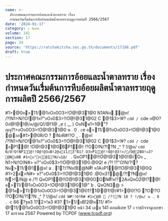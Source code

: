 ```yaml
---
name: >-
  ประกาศคณะกรรมการอ้อยและน้ำตาลทราย เรื่อง
  กำหนดวันเรื่มต้นการหีบอ้อยผลิตน้ำตาลทรายฤดูการผลิตปี 2566/2567
date: '2024-01-17'
category: ง พิเศษ
volume: 141
section: 17
page: 34
source: 'https://ratchakitcha.soc.go.th/documents/17188.pdf'
draft: true
---
```


# ประกาศคณะกรรมการอ้อยและน้ำตาลทราย เรื่อง กำหนดวันเรื่มต้นการหีบอ้อยผลิตน้ำตาลทรายฤดูการผลิตปี 2566/2567

#1>@0ค>11/@1อOอ0O3>!Oํ@!@31@0 N1ANอ ํ@ห! /?!N1>N/!O!@1ห?"อOอ0$3>!!Oํ@!@31@02 C @1$3>!#? `cdd / `cde อ@0?0อํ@!@!@/ค/@/Q!/@!1@ _e ( __ ) OหNพ1>1@"?ญญ?!>อOอ0O3>!Oํ@!@31@0 พ . 0 . `c`e ค>11/@1อOอ0O3>!Oํ@!@31@0 @ออ#1>@0R/O ? !NอR#!?O _ . ํ@ห! /?!N1>N/!O!@1ห?"อOอ0$3>!!Oํ@!@31@02 C @1$3>!#? `cdd / `cde อP1@! !Oํ@!@31@0BP1@! !?OO!N/?!?N _^ ? !/@ค/ `cdd N/O!O!NP1@!!Oํ@!@3อB!2@ห11/3"B1? O3>P1@!!Oํ@!@3!>//O@2BO!ห3? @Nห0B #1>อ">@1?N/ค1@/ ` . QหOP1@!!Oํ@!@31@0!@/Oอ _ N1>N/!O!N#> ห?"อOอ0$3>!!Oํ@!@31@0.@0Q! e /?! !?"O!N/?!?Nค>11/@1ํ@ห! a . 1?/?Nห!Bํ@N#็! ห1AอP1@!!Oํ@!@31@0Q #1>2ค์>N#> ห?"อOอ0$3>!!Oํ@!@31@0 .@0ห3?@/?!?Nํ@ห! N>!/N@ e /?! QหOP1@!!Oํ@!@31@0OON#็!ห!?2AอQหO2ํ@!?@! ค>11/@1อOอ0O3>!Oํ@!@31@01@" b . QหON3@ > @1ค>11/@1อOอ0O3>!Oํ@!@31@01?1@@1!@/#1>@0!?O ?O!?O !?OO!N/?!?N _^ ? !/@ค/ `cdd N#็!!O!R# #1>@0  /?!?N 18 ? !/@ค/ พ . 0 . `c 66 ?ฐพ3 1?2>!พ3 #3? 1>1/อB!2@ห11/ #1> @!11/@1อOอ0O3>!Oํ@!@31@0 หน้า 34 เลม 141 ตอนพิเศษ 17 ง ราชกิจจานุเบกษา 17 มกราคม 2567 Powered by TCPDF (www.tcpdf.org)
